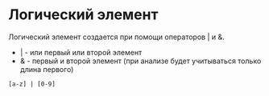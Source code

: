 # Логический элемент

Логический элемент создается при помощи операторов | и &.
- \| - или первый или второй элемент
- \& - первый и второй элемент (при анализе будет учитываться только длина первого)

```
[a-z] | [0-9]
```